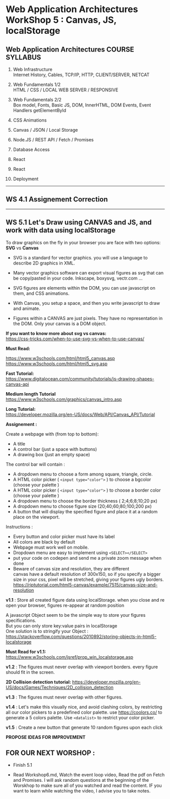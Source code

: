 # Web Application Architectures WorkShop 5 : Canvas, JS, localStorage

## Web Application Architectures COURSE SYLLABUS

1. Web Infrastructure  
Internet History, Cables, TCP/IP, HTTP, CLIENT/SERVER, NETCAT

2. Web Fundamentals 1/2  
HTML / CSS / LOCAL WEB SERVER / RESPONSIVE 

3. Web Fundamentals 2/2  
Box model, Fonts, Basic JS, DOM, InnerHTML, DOM Events, Event Handlers
getElementById

4. CSS Animations

5. Canvas / JSON / Local Storage

6. Node.JS / REST API / Fetch / Promises

7. Database Access

8. React

9. React

10. Deployment

***

## WS 4.1 Assignement Correction

***

## WS 5.1 Let's Draw using CANVAS and JS, and work with data using localStorage

To draw graphics on the fly in your browser you are face with two options: **SVG** vs **Canvas**  
- SVG is a standard for vector graphics. you will use a language to describe 2D graphics in XML.
- Many vector graphics software can export visual figures as svg that can be copy/pasted in your code.
Inkscape, boxysvg, vectr.com ...
- SVG figures are elements within the DOM, you can use javascript on them, and CSS animations.

- With Canvas, you setup a space, and then you write javascript to draw and animate.
- Figures within a CANVAS are just pixels. They have no representation in the DOM. Only your canvas is a DOM object.


**If you want to know more about svg vs canvas:**  
https://css-tricks.com/when-to-use-svg-vs-when-to-use-canvas/


**Must Read:**  

https://www.w3schools.com/html/html5_canvas.asp  
https://www.w3schools.com/html/html5_svg.asp



**Fast Tutorial:**  
https://www.digitalocean.com/community/tutorials/js-drawing-shapes-canvas-api

**Medium length Tutorial**  
https://www.w3schools.com/graphics/canvas_intro.asp

**Long Tutorial:**  
https://developer.mozilla.org/en-US/docs/Web/API/Canvas_API/Tutorial


**Assignement :**

Create a webpage with (from top to bottom):  
- A title
- A control bar (just a space with buttons)
- A drawing box (just an empty space)

The control bar will contain : 

- A dropdown menu to choose a form among square, triangle, circle.
- A HTML color picker ( `<input type="color">` ) to choose a bgcolor (choose your palette )
- A HTML color picker ( `<input type="color">` ) to choose a border color (choose your palette )
- A dropdown menu to choose the border thickness ( 2;4;6;8;10;20 px)
- A dropdown menu to choose figure size (20;40;60;80;100;200 px)
- A button that will display the specified figure and place it at a random place on the viewport.


Instructions :  
- Every button and color picker must have its label
- All colors are black by default
- Webpage must work well on mobile.
- Dropdown menu are easy to implement using `<SELECT></SELECT>`
- put your code on codepen and send me a private zoom message when done
- Beware of canvas size and resolution, they are different  
canvas have a default resolution of 300x150, so if you specify a bigger size in your css, pixel will be stretched, giving your figures ugly borders.  
https://riptutorial.com/html5-canvas/example/7515/canvas-size-and-resolution



**v1.1** : Store all created figure data using localStorage. when you close and re open your browser, figures re-appear at random position

A javascript Object seem to be the simple way to store your figures specifications.  
But you can only store key:value pairs in localStorage  
One solution is to stringify your Object :  
https://stackoverflow.com/questions/2010892/storing-objects-in-html5-localstorage  

**Must Read for v1.1:**  
https://www.w3schools.com/jsref/prop_win_localstorage.asp


**v1.2** : The figures must never overlap with viewport borders. every figure should fit in the screen.  

**2D Collision detection tutorial:**
https://developer.mozilla.org/en-US/docs/Games/Techniques/2D_collision_detection


**v1.3** : The figures must never overlap with other figures.   

**v1.4** : Let's make this visually nice, and avoid clashing colors, by restricting all our color pickers to a predefined color palette.
use https://coolors.co/ to generate a 5 colors palette. Use `<datalist>` to restrict your color picker.  

**v1.5** : Create a new button that generate 10 random figures upon each click

**PROPOSE IDEAS FOR IMPROVEMENT**

## FOR OUR NEXT WORSHOP : 

- Finish 5.1 

- Read Workshop6.md, Watch the event loop video, Read the pdf on Fetch and Promises. I will ask random questions at the beginning of the Worskhop to make sure all of you watched and read the content. IF you want to learn while watching the video, I advise you to take notes.

